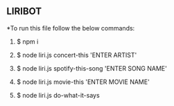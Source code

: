 ## LIRIBOT


*To run this file follow the below commands:

1. $ npm i

2.  $ node liri.js concert-this 'ENTER ARTIST'

3.  $ node liri.js spotify-this-song 'ENTER SONG NAME'

4. $ node liri.js movie-this 'ENTER MOVIE NAME'

5. $ node liri.js do-what-it-says 